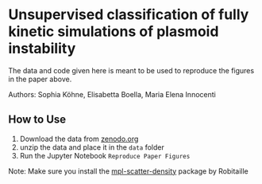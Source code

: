 # Unsupervised classification of fully kinetic simulations of plasmoid instability
The data and code given here is meant to be used to reproduce the figures in the paper above.   

Authors: Sophia Köhne, Elisabetta Boella, Maria Elena Innocenti

## How to Use
1. Download the data from [zenodo.org](https://zenodo.org/record/7463339#.Y6RvwhWZPEa "link to data")
2. unzip the data and place it in the `data` folder
3. Run the Jupyter Notebook `Reproduce Paper Figures`

Note: Make sure you install the [mpl-scatter-density](https://github.com/astrofrog/mpl-scatter-density) package by Robitaille
